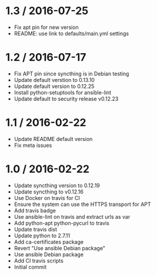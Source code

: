 
1.3 / 2016-07-25
==================

  * Fix apt pin for new version
  * README: use link to defaults/main.yml settings

1.2 / 2016-07-17
================

  * Fix APT pin since syncthing is in Debian testing
  * Update default verstion to 0.13.10
  * Update default version to 0.12.25
  * Install python-setuptools for ansible-lint
  * Update default to security release v0.12.23

1.1 / 2016-02-22
================

  * Update README default version
  * Fix meta issues

1.0 / 2016-02-22
================

  * Update syncthing version to 0.12.19
  * Update syncthing to v0.12.16
  * Use Docker on travis for CI
  * Ensure the system can use the HTTPS transport for APT
  * Add travis badge
  * Use ansible-lint on travis and extract urls as var
  * Add python-apt python-pycurl to travis
  * Update travis dist
  * Update python to 2.7.11
  * Add ca-certificates package
  * Revert "Use ansible Debian package"
  * Use ansible Debian package
  * Add CI travis scripts
  * Initial commit
